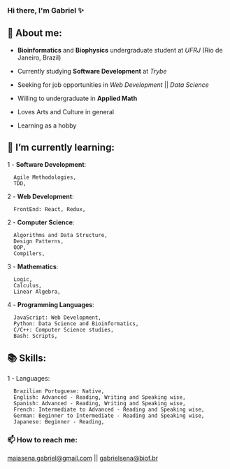 ### Hi there, I'm Gabriel ✨

## 🔬  About me:

   - **Bioinformatics** and **Biophysics** undergraduate student at _UFRJ_ (Rio de Janeiro, Brazil)
  
   - Currently studying **Software Development** at _Trybe_
  
   - Seeking for job opportunities in _Web Development_ || _Data Science_
  
   - Willing to undergraduate in **Applied Math**
  
   - Loves Arts and Culture in general
  
   - Learning as a hobby
  

## 🌱 I’m currently learning:

  1 - **Software Development**:
  
      Agile Methodologies,
      TDD,
  
  2 - **Web Development**:
  
      FrontEnd: React, Redux,
      
  
  2 - **Computer Science**:
  
      Algorithms and Data Structure,
      Design Patterns,
      OOP,
      Compilers,
      
  3 - **Mathematics**:
  
      Logic,
      Calculus,
      Linear Algebra,
      
  4 - **Programming Languages**:
  
      JavaScript: Web Development,
      Python: Data Science and Bioinformatics,
      C/C++: Computer Science studies,
      Bash: Scripts,
      

## 📚  Skills: 
  
  1 - Languages:
      
      Brazilian Portuguese: Native,
      English: Advanced - Reading, Writing and Speaking wise,
      Spanish: Advanced - Reading, Writing and Speaking wise,
      French: Intermediate to Advanced - Reading and Speaking wise,
      German: Beginner to Intermediate - Reading and Speaking wise,
      Japanese: Beginner - Reading,
    
### 📫 How to reach me:

   [maiasena.gabriel@gmail.com](url) || [gabrielsena@biof.br](url)

